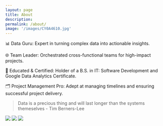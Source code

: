 ```yaml
---
layout: page
title: About
description:
permalink: /about/
image: '/images/CY0A4610.jpg'
---
```


📊 Data Guru: Expert in turning complex data into actionable insights.

🌐 Team Leader: Orchestrated cross-functional teams for high-impact projects.

🌟 Educated & Certified: Holder of a B.S. in IT: Software Development and Google Data Analytics Certificate.

🗂️ Project Management Pro: Adept at managing timelines and ensuring successful project delivery.

> Data is a precious thing and will last longer than the systems themeselves - Tim Berners-Lee

<div class="gallery-box">
  <div class="gallery">
    <img src="/portfolio/images/4D9A7422.jpg" loading="lazy">
    <img src="/portfolio/images/CY0A4604.jpg" loading="lazy">
    <img src="/portfolio/images/CY0A4610.jpg" loading="lazy">
  </div>
</div>